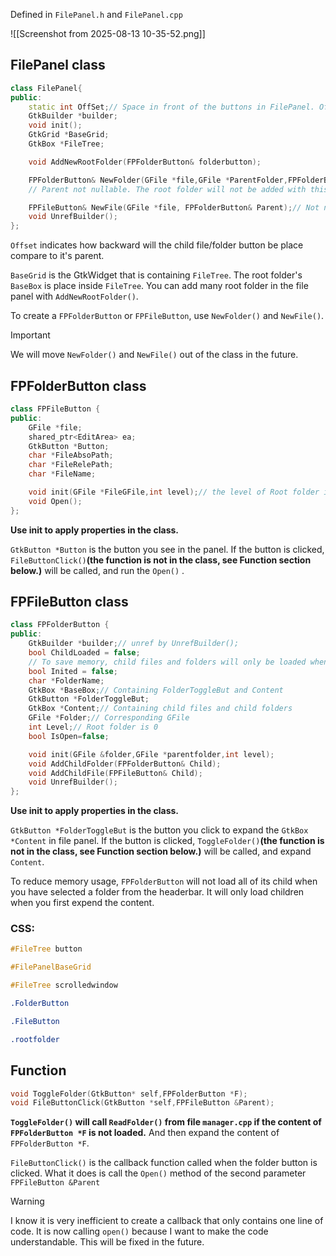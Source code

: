 Defined in `FilePanel.h` and `FilePanel.cpp`

![[Screenshot from 2025-08-13 10-35-52.png]]

## FilePanel class

```cpp
class FilePanel{
public:
    static int OffSet;// Space in front of the buttons in FilePanel. OffSet * level is the total space
    GtkBuilder *builder;
    void init();
    GtkGrid *BaseGrid;
    GtkBox *FileTree;

    void AddNewRootFolder(FPFolderButton& folderbutton);

    FPFolderButton& NewFolder(GFile *file,GFile *ParentFolder,FPFolderButton& Parent);
    // Parent not nullable. The root folder will not be added with this function. See FPFolderButton::SetAsRoot()

    FPFileButton& NewFile(GFile *file, FPFolderButton& Parent);// Not nullable. File has to be under a folder
    void UnrefBuilder();
};
```

`Offset` indicates how backward will the child file/folder button be place compare to it's parent.

`BaseGrid` is the GtkWidget that is containing `FileTree`. The root folder's `BaseBox` is place inside `FileTree`. You can add many root folder in the file panel with `AddNewRootFolder()`.

To create a `FPFolderButton` or `FPFileButton`, use `NewFolder()` and `NewFile()`.

>[!IMPORTANT]
>We will move `NewFolder()` and `NewFile()` out of the class in the future.

## FPFolderButton class
```cpp
class FPFileButton {
public:
    GFile *file;
    shared_ptr<EditArea> ea;
    GtkButton *Button;
    char *FileAbsoPath;
    char *FileRelePath;
    char *FileName;

    void init(GFile *FileGFile,int level);// the level of Root folder is 0
    void Open();
};
```

**Use init to apply properties in the class.** 

`GtkButton *Button` is the button you see in the panel. If the button is clicked,  `FileButtonClick()`**(the function is not in the class, see Function section below.)** will be called, and run the `Open()` . 

## FPFileButton class

```cpp
class FPFolderButton {
public:
    GtkBuilder *builder;// unref by UnrefBuilder();
    bool ChildLoaded = false;
    // To save memory, child files and folders will only be loaded when the Content got expanded for the first time.
    bool Inited = false;
    char *FolderName;
    GtkBox *BaseBox;// Containing FolderToggleBut and Content
    GtkButton *FolderToggleBut;
    GtkBox *Content;// Containing child files and child folders
    GFile *Folder;// Corresponding GFile
    int Level;// Root folder is 0
    bool IsOpen=false;

    void init(GFile &folder,GFile *parentfolder,int level);
    void AddChildFolder(FPFolderButton& Child);
    void AddChildFile(FPFileButton& Child);
    void UnrefBuilder();
};
```

**Use init to apply properties in the class.** 

`GtkButton *FolderToggleBut` is the button you click to expand the `GtkBox *Content` in file panel. If the button is clicked,  `ToggleFolder()`**(the function is not in the class,  see Function section below.)** will be called, and expand `Content`.

To reduce memory usage, `FPFolderButton` will not load all of its child when you have selected a folder from the headerbar. It will only load children when you first expend the content.

### CSS:
```css
#FileTree button

#FilePanelBaseGrid

#FileTree scrolledwindow

.FolderButton

.FileButton

.rootfolder

```
## Function
```cpp
void ToggleFolder(GtkButton* self,FPFolderButton *F);
void FileButtonClick(GtkButton *self,FPFileButton &Parent);
```

**`ToggleFolder()` will call `ReadFolder()` from file `manager.cpp` if the content of `FPFolderButton *F` is not loaded.** And then expand the content of `FPFolderButton *F`.

`FileButtonClick()` is the callback function called when the folder button is clicked. What it does is call the `Open()` method of the second parameter `FPFileButton &Parent`

>[!WARNING]
>I know it is very inefficient to create a callback that only contains one line of code. It is now calling `open()` because I want to make the code understandable. This will be fixed in the future.

